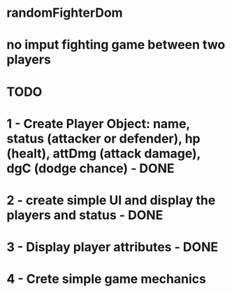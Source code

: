 # randomFighterDom

# no imput fighting game between two players

# TODO

# 1 - Create Player Object: name, status (attacker or defender), hp (healt), attDmg (attack damage), dgC (dodge chance) - DONE

# 2 - create simple UI and display the players and status - DONE

# 3 - Display player attributes - DONE

# 4 - Crete simple game mechanics
